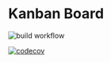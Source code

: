 # Kanban Board

![build workflow](https://github.com/conradmugabe/kanban-board/actions/workflows/build.yml/badge.svg)

[![codecov](https://codecov.io/gh/conradmugabe/kanban-board/branch/main/graph/badge.svg?token=TBZ680LINI)](https://codecov.io/gh/conradmugabe/kanban-board)
